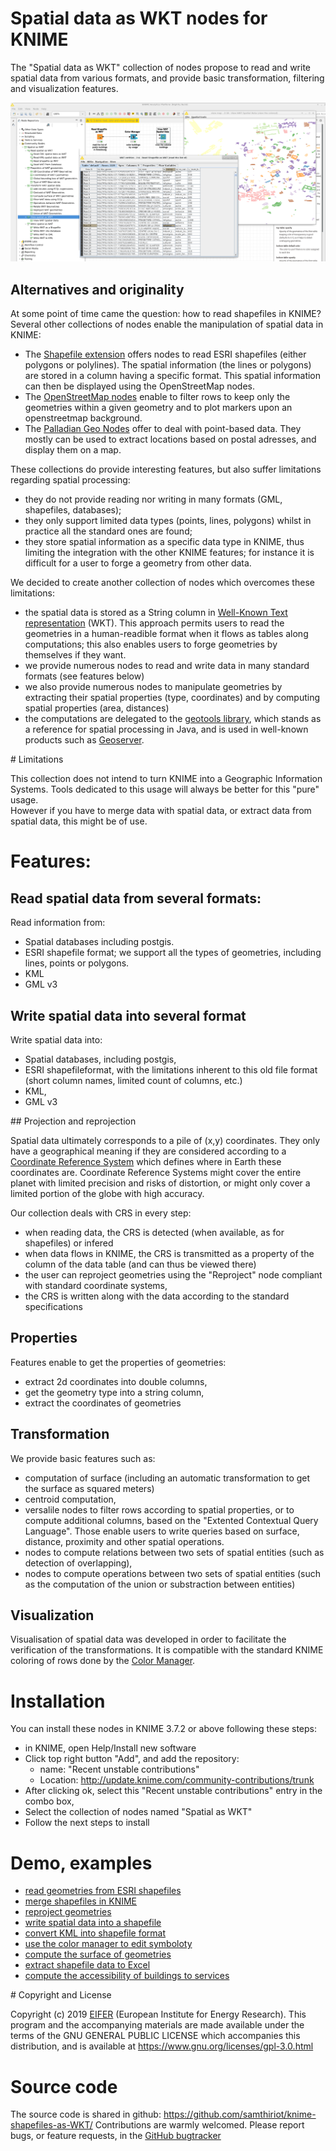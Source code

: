 
# Spatial data as WKT nodes for KNIME

The "Spatial data as WKT" collection of nodes 
propose to read and write spatial data from various formats, and provide basic transformation, filtering and visualization features. 

![Screenshot of the spatial nodes](capture_main.png)

## Alternatives and originality

At some point of time came the question: how to read shapefiles in KNIME? 
Several other collections of nodes enable the manipulation of spatial data in KNIME:
* The [Shapefile extension](https://www.knime.com/shapefile-extension) offers nodes to read ESRI shapefiles (either polygons or polylines). The spatial information (the lines or polygons) are stored in a column having a specific format. This spatial information can then be displayed using the OpenStreetMap nodes. 
* The [OpenStreetMap nodes](https://nodepit.com/iu/org.knime.features.ext.osm.feature.group) enable to filter rows to keep only the geometries within a given geometry and to plot markers upon an openstreetmap background.
* The [Palladian Geo Nodes](https://www.knime.com/book/geo-nodes) offer to deal with point-based data. They mostly can be used to extract locations based on postal adresses, and display them on a map.

These collections do provide interesting features, but also suffer limitations regarding spatial processing: 
* they do not provide reading nor writing in many formats (GML, shapefiles, databases); 
* they only support limited data types (points, lines, polygons) whilst in practice all the standard ones are found; 
* they store spatial information as a specific data type in KNIME, thus limiting the integration with the other KNIME features; for instance it is difficult for a user to forge a geometry from other data.

We decided to create another collection of nodes which overcomes these limitations:
* the spatial data is stored as a String column in [Well-Known Text representation](https://en.wikipedia.org/wiki/Well-known_text_representation_of_geometry) (WKT). This approach permits users to read the geometries in a human-readible format when it flows as tables along computations; this also enables users to forge geometries by themselves if they want. 
* we provide numerous nodes to read and write data in many standard formats (see features below)
* we also provide numerous nodes to manipulate geometries by extracting their spatial properties (type, coordinates) and by computing spatial properties (area, distances)
* the computations are delegated to the [geotools library](https://en.wikipedia.org/wiki/GeoTools), which stands as a reference for spatial processing in Java, and is used in well-known products such as [Geoserver](http://geoserver.org/). 


# Limitations

This collection does not intend to turn KNIME into a Geographic Information Systems. 
Tools dedicated to this usage will always be better for this "pure" usage.  
However if you have to merge data with spatial data, or extract data from spatial data, this might be of use.

 
# Features:  

## Read spatial data from several formats:

Read information from:
* Spatial databases including postgis. 
* ESRI shapefile format; we support all the types of geometries, including lines, points or polygons. 
* KML
* GML v3


## Write spatial data into several format

Write spatial data into:
* Spatial databases, including postgis,
* ESRI shapefileformat, with the limitations inherent to this old file format (short column names, limited count of columns, etc.)
* KML,
* GML v3


## Projection and reprojection

Spatial data ultimately corresponds to a pile of (x,y) coordinates. They only have a geographical meaning if they are considered according to a [Coordinate Reference System](https://en.wikipedia.org/wiki/Spatial_reference_system) which defines 
where in Earth these coordinates are. Coordinate Reference Systems might cover the entire planet with limited precision and risks of distortion, or might only cover a limited portion of the globe with high accuracy.

Our collection deals with CRS in every step:
* when reading data, the CRS is detected (when available, as for shapefiles) or infered
* when data flows in KNIME, the CRS is transmitted as a property of the column of the data table (and can thus be viewed there)
* the user can reproject geometries using the "Reproject" node compliant with standard coordinate systems,
* the CRS is written along with the data according to the standard specifications


## Properties 

Features enable to get the properties of geometries:
* extract 2d coordinates into double columns,
* get the geometry type into a string column,
* extract the coordinates of geometries


## Transformation

We provide basic features such as:
* computation of surface (including an automatic transformation to get the surface as squared meters)
* centroid computation,
* versalile nodes to filter rows according to spatial properties, or to compute additional columns, based on the "Extented Contextual Query Language". Those enable users to write queries based on surface, distance, proximity and other spatial operations.
* nodes to compute relations between two sets of spatial entities (such as detection of overlapping),
* nodes to compute operations between two sets of spatial entities (such as the computation of the union or substraction between entities)


## Visualization

Visualisation of spatial data was developed in order to facilitate the verification of the transformations.
It is compatible with the standard KNIME coloring of rows done by the [Color Manager](https://nodepit.com/node/org.knime.base.node.viz.property.color.ColorManager2NodeFactory).


# Installation

You can install these nodes in KNIME 3.7.2 or above following these steps:
* in KNIME, open Help/Install new software
* Click top right button "Add", and add the repository:
	* name: "Recent unstable contributions"
	* Location: http://update.knime.com/community-contributions/trunk
* After clicking ok, select this "Recent unstable contributions" entry in the combo box,
* Select the collection of nodes named "Spatial as WKT"
* Follow the next steps to install 


# Demo, examples

* [read geometries from ESRI shapefiles](pages/0_read_shapefiles/index.md)
* [merge shapefiles in KNIME](pages/1_merge_shapefiles/index.md)
* [reproject geometries](pages/2_reproject/index.md)
* [write spatial data into a shapefile](pages/3_write_as_shapefile/index.md)
* [convert KML into shapefile format](pages/4_transform_KML_into_shapefile/index.md)
* [use the color manager to edit symboloty](pages/5_color_and_view/index.md)
* [compute the surface of geometries](pages/6_compute_surface/index.md)
* [extract shapefile data to Excel](pages/7_extract_attributes_excel/index.md)
* [compute the accessibility of buildings to services](pages/9_demo_accessibility_zones/index.md)


# Copyright and License

Copyright (c) 2019 [EIFER](https://www.eifer.kit.edu/) (European Institute for Energy Research).
This program and the accompanying materials are made available under the terms of the GNU GENERAL PUBLIC LICENSE
which accompanies this distribution, and is available at https://www.gnu.org/licenses/gpl-3.0.html


# Source code

The source code is shared in github: https://github.com/samthiriot/knime-shapefiles-as-WKT/
Contributions are warmly welcomed. 
Please report bugs, or feature requests, in the [GitHub bugtracker](https://github.com/samthiriot/knime-shapefiles-as-WKT/issues/)


